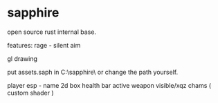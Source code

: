 # sapphire
open source rust internal base.

features: 
rage -
 silent aim

gl drawing

put assets.saph in C:\sapphire\ or change the path yourself.

player esp -
 name
 2d box
 health bar
 active weapon
 visible/xqz chams ( custom shader )